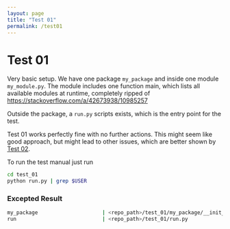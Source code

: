 ```yaml
---
layout: page
title: "Test 01"
permalink: /test01
---
```


# Test 01

Very basic setup. We have one package `my_package` and inside one module
`my_module.py`. The module includes one function main, which lists all available
modules at runtime, completely ripped of <https://stackoverflow.com/a/42673938/10985257>

Outside the package, a `run.py` scripts exists, which is the entry point for the test.

Test 01 works perfectly fine with no further actions. This might seem like good
approach, but might lead to other issues, which are better shown by [Test 02](#test-02).

To run the test manual just run

```bash
cd test_01
python run.py | grep $USER
```

### Excepted Result

```bash
my_package                     | <repo_path>/test_01/my_package/__init__.py
run                            | <repo_path>/test_01/run.py
```
